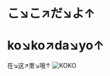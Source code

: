 # こ↘こ↗だ↘よ↑
# ko↘ko↗da↘yo↑
在↘这↗里↘哦↑
 ![KOKO](https://gimg2.baidu.com/image_search/src=http%3A%2F%2Fimglf4.nosdn0.126.net%2Fimg%2Fa3p0OVZwTjBmUkhMMStncE9GRFNmdTNLMlVBdnovVEYySzNOVVQxN0cyUk1SbllRVHppYWhRPT0.gif&refer=http%3A%2F%2Fimglf4.nosdn0.126.net&app=2002&size=f9999,10000&q=a80&n=0&g=0n&fmt=jpeg?sec=1617286974&t=545e18a02aff1e44433adc3a524c1939)
